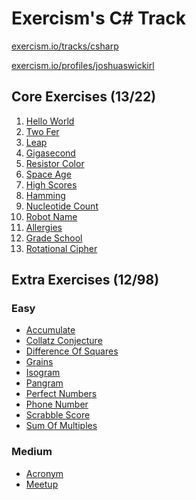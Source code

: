 Exercism's C# Track
===================

[exercism.io/tracks/csharp](https://exercism.io/tracks/csharp)

[exercism.io/profiles/joshuaswickirl](https://exercism.io/profiles/joshuaswickirl)


Core Exercises (13/22)
----------------------
1.  [Hello World](/hello-world)
2.  [Two Fer](/two-fer)
3.  [Leap](/leap)
4.  [Gigasecond](/gigasecond)
5.  [Resistor Color](/resistor-color)
6.  [Space Age](/space-age)
7.  [High Scores](/high-scores)
8.  [Hamming](/hamming)
9.  [Nucleotide Count](/nucleotide-count)
10. [Robot Name](/robot-name)
11. [Allergies](/allergies)
12. [Grade School](/grade-school)
13. [Rotational Cipher](/rotational-cipher)


Extra Exercises (12/98)
----------------------
### Easy
- [Accumulate](/accumulate)
- [Collatz Conjecture](/collatz-conjecture)
- [Difference Of Squares](/difference-of-squares)
- [Grains](/grains)
- [Isogram](/isogram)
- [Pangram](/pangram)
- [Perfect Numbers](/perfect-numbers)
- [Phone Number](/phone-number)
- [Scrabble Score](/scrabble-score)
- [Sum Of Multiples](/sum-of-multiples)

### Medium
- [Acronym](/acronym)
- [Meetup](/meetup)

